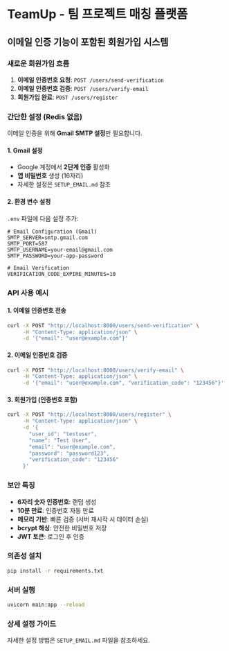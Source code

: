 # TeamUp - 팀 프로젝트 매칭 플랫폼

## 이메일 인증 기능이 포함된 회원가입 시스템

### 새로운 회원가입 흐름

1. **이메일 인증번호 요청**: `POST /users/send-verification`
2. **이메일 인증번호 검증**: `POST /users/verify-email`
3. **회원가입 완료**: `POST /users/register`

### 간단한 설정 (Redis 없음)

이메일 인증을 위해 **Gmail SMTP 설정**만 필요합니다.

#### 1. Gmail 설정
- Google 계정에서 **2단계 인증** 활성화
- **앱 비밀번호** 생성 (16자리)
- 자세한 설정은 `SETUP_EMAIL.md` 참조

#### 2. 환경 변수 설정
`.env` 파일에 다음 설정 추가:

```env
# Email Configuration (Gmail)
SMTP_SERVER=smtp.gmail.com
SMTP_PORT=587
SMTP_USERNAME=your-email@gmail.com
SMTP_PASSWORD=your-app-password

# Email Verification
VERIFICATION_CODE_EXPIRE_MINUTES=10
```

### API 사용 예시

#### 1. 이메일 인증번호 전송
```bash
curl -X POST "http://localhost:8000/users/send-verification" \
     -H "Content-Type: application/json" \
     -d '{"email": "user@example.com"}'
```

#### 2. 이메일 인증번호 검증
```bash
curl -X POST "http://localhost:8000/users/verify-email" \
     -H "Content-Type: application/json" \
     -d '{"email": "user@example.com", "verification_code": "123456"}'
```

#### 3. 회원가입 (인증번호 포함)
```bash
curl -X POST "http://localhost:8000/users/register" \
     -H "Content-Type: application/json" \
     -d '{
       "user_id": "testuser",
       "name": "Test User",
       "email": "user@example.com",
       "password": "password123",
       "verification_code": "123456"
     }'
```

### 보안 특징

- **6자리 숫자 인증번호**: 랜덤 생성
- **10분 만료**: 인증번호 자동 만료
- **메모리 기반**: 빠른 검증 (서버 재시작 시 데이터 손실)
- **bcrypt 해싱**: 안전한 비밀번호 저장
- **JWT 토큰**: 로그인 후 인증

### 의존성 설치

```bash
pip install -r requirements.txt
```

### 서버 실행

```bash
uvicorn main:app --reload
```

### 상세 설정 가이드

자세한 설정 방법은 `SETUP_EMAIL.md` 파일을 참조하세요. 